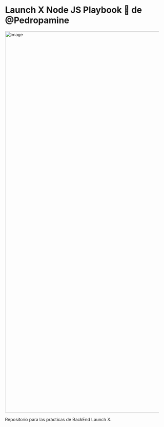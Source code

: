# Launch X Node JS Playbook 🚀 de @Pedropamine

<img width="1247" alt="image" src="https://user-images.githubusercontent.com/17634377/159151704-8949639b-ae5f-405a-a8b8-8d97f3f150cd.png">

Repositorio para las prácticas de BackEnd Launch X.
